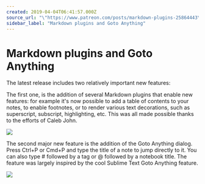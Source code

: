 ```yaml
---
created: 2019-04-04T06:41:57.000Z
source_url: "\"https://www.patreon.com/posts/markdown-plugins-25864443\""
sidebar_label: "Markdown plugins and Goto Anything"
---
```


# Markdown plugins and Goto Anything

The latest release includes two relatively important new features:

The first one, is the addition of several Markdown plugins that enable new features: for example it's now possible to add a table of contents to your notes, to enable footnotes, or to render various text decorations, such as superscript, subscript, highlighting, etc. This was all made possible thanks to the efforts of Caleb John.

![](https://raw.githubusercontent.com/laurent22/joplin/dev/Assets/WebsiteAssets/images/news/20190404-064157_0.png)

The second major new feature is the addition of the Goto Anything dialog. Press Ctrl+P or Cmd+P and type the title of a note to jump directly to it. You can also type # followed by a tag or @ followed by a notebook title. The feature was largely inspired by the cool Sublime Text Goto Anything feature.

![](https://raw.githubusercontent.com/laurent22/joplin/dev/Assets/WebsiteAssets/images/news/20190404-064157_1.png)
